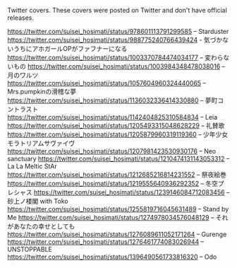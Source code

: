 Twitter covers. These covers were posted on Twitter and don't have official releases.


https://twitter.com/suisei_hosimati/status/978601113791299585 – Starduster
https://twitter.com/suisei_hosimati/status/988775240766439424 - 気づかないうちにアホガールOPがファフナーになる
https://twitter.com/suisei_hosimati/status/1003370784474034177 – 変わらないもの
https://twitter.com/suisei_hosimati/status/1003984348478038016 – 月のワルツ
https://twitter.com/suisei_hosimati/status/1057604960324440065 – Mrs.pumpkinの滑稽な夢
https://twitter.com/suisei_hosimati/status/1136032336414330880 – 夢町コントラスト
https://twitter.com/suisei_hosimati/status/1142404825310584834 – Leia
https://twitter.com/suisei_hosimati/status/1205493315048628229 – 礼賛歌
https://twitter.com/suisei_hosimati/status/1205879960319119360 – 少年少女モラトリアムサヴァイヴ
https://twitter.com/suisei_hosimati/status/1207981423530930176 – Neo sanctuary
https://twitter.com/suisei_hosimati/status/1210474131143053312 – La La Meltic StAr
https://twitter.com/suisei_hosimati/status/1212685216814231552 – 祭夜絵巻
https://twitter.com/suisei_hosimati/status/1219555640936292352 – 冬空プレシャス
https://twitter.com/suisei_hosimati/status/1239146084712083456 – 砂上ノ楼閣 with Toko
https://twitter.com/suisei_hosimati/status/1255819716045631489 – Stand by Me
https://twitter.com/suisei_hosimati/status/1274978034576048129 – それがあなたの幸せとしても
https://twitter.com/suisei_hosimati/status/1276089611052171264 – Gurenge
https://twitter.com/suisei_hosimati/status/1276461774083026944 – UNSTOPPABLE
https://twitter.com/suisei_hosimati/status/1396490561733816320 – Odo